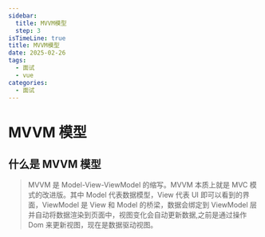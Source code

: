 ```yaml
---
sidebar:
  title: MVVM模型
  step: 3
isTimeLine: true
title: MVVM模型
date: 2025-02-26
tags:
  - 面试
  - vue
categories:
  - 面试
---
```


# MVVM 模型

## 什么是 MVVM 模型

> MVVM 是 Model-View-ViewModel 的缩写。MVVM 本质上就是 MVC 模式的改进版。其中 Model 代表数据模型，View 代表 UI 即可以看到的界面，ViewModel 是 View 和 Model 的桥梁，数据会绑定到 ViewModel 层并自动将数据渲染到页面中，视图变化会自动更新数据,之前是通过操作 Dom 来更新视图，现在是数据驱动视图。
